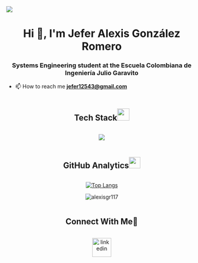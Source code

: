 <img src="https://user-images.githubusercontent.com/73097560/115834477-dbab4500-a447-11eb-908a-139a6edaec5c.gif">
<h1 align="center">Hi 👋, I'm Jefer Alexis González Romero</h1>
<h3 align="center">Systems Engineering student at the Escuela Colombiana de Ingeniería Julio Garavito</h3>

- 📫 How to reach me **jefer12543@gmail.com**

<div align="center">
    <h2 style="display: inline-block">Tech Stack<img src = "https://media2.giphy.com/media/QssGEmpkyEOhBCb7e1/giphy.gif?cid=ecf05e47a0n3gi1bfqntqmob8g9aid1oyj2wr3ds3mg700bl&rid=giphy.gif" width = 32px></h2>
</div>
<p align="center">
    <img src="https://skillicons.dev/icons?i=java,python,javascript,html,css,spring,git,github,azure,docker,redis,mysql,postgres,mongodb,linux,postman,md,idea,pycharm,vscode,eclipse,anaconda,maven,gradle&perline=14" />
</p>
<div align="center">
    <h2 style="display: inline-block">GitHub Analytics<img src="https://media.giphy.com/media/iY8CRBdQXODJSCERIr/giphy.gif" width="30px"></h2>
</div>
<p align="center">
  <a href="https://github.com/AlexisGR117/github-readme-stats">
    <img src="https://github-readme-stats.vercel.app/api/top-langs/?username=AlexisGR117&layout=donut-vertical&theme=darcula" alt="Top Langs">
  </a>
</p>
<p align="center">
    <img align="center" src="https://github-readme-streak-stats.herokuapp.com/?user=alexisgr117&theme=darcula" alt="alexisgr117" />
</p>
<div align="center">
    <h2 style="display: inline-block">Connect With Me🤝</h2>
</div>
<p align="center">
    <a href="https://www.linkedin.com/in/alexisgr117/" target="blank">
        <img align="center" src="https://user-images.githubusercontent.com/88904952/234979284-68c11d7f-1acc-4f0c-ac78-044e1037d7b0.png" alt="linkedin" height="50" width="50" />
    </a>
</p>
